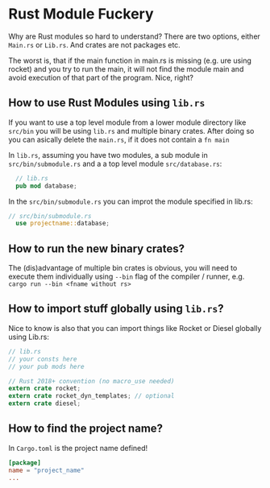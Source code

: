 # Rust Module Fuckery
Why are Rust modules so hard to understand? There are two options, either `Main.rs` or `Lib.rs`. And crates are not packages etc. 

The worst is, that if the main function in main.rs is missing (e.g. ure using rocket) and you try to run the main, it will not find the module main and avoid execution of that part of the program. Nice, right?

## How to use Rust Modules using `lib.rs`
If you want to use a top level module from a lower module directory like `src/bin` you will be using `lib.rs` and multiple binary crates. After doing so you can asically delete the `main.rs`, if it does not contain a `fn main`

In `lib.rs`, assuming you have two modules, a sub module in `src/bin/submodule.rs` and a a top level module `src/database.rs`:
```rust
  // lib.rs
  pub mod database;
```

In the `src/bin/submodule.rs` you can improt the module specified in lib.rs:
```rust
// src/bin/submodule.rs
  use projectname::database;
```

## How to run the new binary crates?
The (dis)advantage of multiple bin crates is obvious, you will need to execute them individually using `--bin` flag of the compiler / runner, e.g. `cargo run --bin <fname without rs>`

## How to import stuff globally using `lib.rs`?
Nice to know is also that you can import things like Rocket or Diesel globally using Lib.rs:
```rust
// lib.rs
// your consts here
// your pub mods here

// Rust 2018+ convention (no macro_use needed)
extern crate rocket;
extern crate rocket_dyn_templates; // optional
extern crate diesel;
```

## How to find the project name?
In `Cargo.toml` is the project name defined!
```toml
[package]
name = "project_name"
...
```
